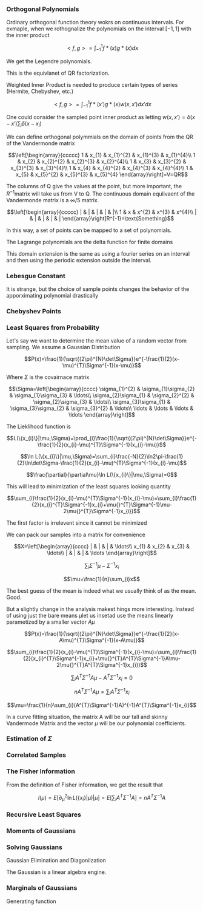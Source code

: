 ### Orthogonal Polynomials

Ordinary orthogonal function theory wokrs on continuous intervals. For
exmaple, when we rothognalize the polynomials on the interval $[-1,1]$
with the inner product

$$<f,g>=\int_{-1}^{1}f*(x)g*(x)dx$$

We get the Legendre polynomials.

This is the equivlanet of QR factorization.

Weighted Inner Product is needed to produce certain types of series
(Hermite, Chebyshev, etc.)

$$<f,g>=\int_{-1}^{1}f*(x')g*(x)w(x,x')dx'dx$$

One could consider the sampled point inner product as letting
$w(x,x')=\delta(x-x')\sum_{i}\delta(x-x_{i})$

We can define orthogonal polymmials on the domain of points from the QR
of the Vandermonde matrix

$$\left[\begin{array}{ccccc}
1 & x_{1} & x_{1}^{2} & x_{1}^{3} & x_{1}^{4}\\
1 & x_{2} & x_{2}^{2} & x_{2}^{3} & x_{2}^{4}\\
1 & x_{3} & x_{3}^{2} & x_{3}^{3} & x_{3}^{4}\\
1 & x_{4} & x_{4}^{2} & x_{4}^{3} & x_{4}^{4}\\
1 & x_{5} & x_{5}^{2} & x_{5}^{3} & x_{5}^{4}
\end{array}\right]=V=QR$$

The columns of Q give the values at the point, but more important, the
$R^{-1}$matrix will take us from V to Q. The continuous domain
equlivaent of the Vandermonde matrix is a $\infty/5$ matrix.

$$\left[\begin{array}{ccccc}
| & | & | & | & |\\
1 & x & x^{2} & x^{3} & x^{4}\\
| & | & | & | & |
\end{array}\right]R^{-1}=\text{Something}$$

In this way, a set of points can be mapped to a set of polynomials.

The Lagrange polynomials are the delta function for finite domains

This domain extension is the same as using a fourier series on an
interval and then using the periodic extension outside the interval.

### Lebesgue Constant

It is strange, but the choice of sample points changes the behavior of
the apporximating polynomial drastically

### Chebyshev Points

### Least Squares from Probability

Let's say we want to determine the mean value of a random vector from
sampling. We assume a Gaussian Distribution

$$P(x)=\frac{1}{\sqrt{(2\pi)^{N}\det\Sigma}}e^{-\frac{1}{2}(x-\mu)^{T}\Sigma^{-1}(x-\mu)}$$

Where $\Sigma$ is the covairnace matrix

$$\Sigma=\left[\begin{array}{cccc}
\sigma_{1}^{2} & \sigma_{1}\sigma_{2} & \sigma_{1}\sigma_{3} & \ldots\\
\sigma_{2}\sigma_{1} & \sigma_{2}^{2} & \sigma_{2}\sigma_{3} & \ldots\\
\sigma_{3}\sigma_{1} & \sigma_{3}\sigma_{2} & \sigma_{3}^{2} & \ldots\\
\ldots & \ldots & \ldots & \ldots
\end{array}\right]$$

The Lieklihood function is

$$L(\{x_{i}\}|\mu,\Sigma)=\prod_{i}\frac{1}{\sqrt{(2\pi)^{N}\det\Sigma}}e^{-\frac{1}{2}(x_{i}-\mu)^{T}\Sigma^{-1}(x_{i}-\mu)}$$

$$\ln L(\{x_{i}\}|\mu,\Sigma)=\sum_{i}\frac{-N}{2}\ln2\pi-\frac{1}{2}\ln\det\Sigma-\frac{1}{2}(x_{i}-\mu)^{T}\Sigma^{-1}(x_{i}-\mu)$$

$$\frac{\partial}{\partial\mu}\ln L(\{x_{i}\}|\mu,\Sigma)=0$$

This will lead to minimization of the least squares looking quantity

$$\sum_{i}\frac{1}{2}(x_{i}-\mu)^{T}\Sigma^{-1}(x_{i}-\mu)=\sum_{i}\frac{1}{2}(x_{i}^{T}\Sigma^{-1}x_{i}+\mu{}^{T}\Sigma^{-1}\mu-2\mu{}^{T}\Sigma^{-1}x_{i})$$

The first factor is irrelevent since it cannot be minimized

We can pack our samples into a matrix for convenience

$$X=\left[\begin{array}{cccc}
| & | & | & \ldots\\
x_{1} & x_{2} & x_{3} & \ldots\\
| & | & | & \ldots
\end{array}\right]$$

$$\sum_{i}\Sigma^{-1}\mu-\Sigma^{-1}x_{i}$$

$$\mu=\frac{1}{n}\sum_{i}x$$

The best guess of the mean is indeed what we usually think of as the
mean. Good.

But a slightly change in the analysis makest hings more interesting.
Instead of using just the bare means $\mu$let us insetad use the means
linearly parametized by a smaller vector $A\mu$

$$P(x)=\frac{1}{\sqrt{(2\pi)^{N}\det\Sigma}}e^{-\frac{1}{2}(x-A\mu)^{T}\Sigma^{-1}(x-A\mu)}$$

$$\sum_{i}\frac{1}{2}(x_{i}-\mu)^{T}\Sigma^{-1}(x_{i}-\mu)=\sum_{i}\frac{1}{2}(x_{i}^{T}\Sigma^{-1}x_{i}+\mu{}^{T}A^{T}\Sigma^{-1}A\mu-2\mu{}^{T}A^{T}\Sigma^{-1}x_{i})$$

$$\sum_{i}A^{T}\Sigma^{-1}A\mu-A^{T}\Sigma^{-1}x_{i}=0$$

$$nA^{T}\Sigma^{-1}A\mu=\sum_{i}A^{T}\Sigma^{-1}x_{i}$$

$$\mu=\frac{1}{n}\sum_{i}(A^{T}\Sigma^{-1}A)^{-1}A^{T}\Sigma^{-1}x_{i}$$

In a curve fitting situation, the matrix A will be our tall and skinny
Vandermode Matrix and the vector $\mu$ will be our polynomial
coefficients.

### Estimation of $\Sigma$

### Correlated Samples

### The Fisher Information

From the definition of Fisher information, we get the result that

$$I(\mu)=E[\partial_{\mu}^{2}\ln L(\{x_{i}\}|\mu)|\mu]=E[\sum_{i}A^{T}\Sigma^{-1}A]=nA^{T}\Sigma^{-1}A$$

### Recursive Least Squares

### Moments of Gaussians

### Solving Gaussians

Gaussian Elimination and Diagonilzation

The Gaussian is a linear algebra engine.

### Marginals of Gaussians

Generating function
